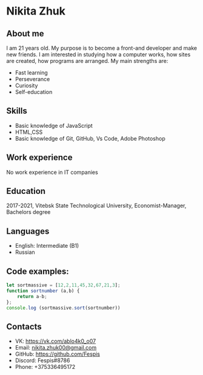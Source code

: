 # Nikita Zhuk 
## About me
I am 21 years old. My purpose is to become a front-and developer and make new friends. I am interested in studying how a computer works, how sites are created, how programs are arranged. My main strengths are: 
* Fast learning
* Perseverance
* Curiosity
* Self-education

## Skills
* Basic knowledge of JavaScript
* HTML,CSS
* Basic knowledge of Git, GitHub, Vs Code, Adobe Photoshop

## Work experience
No work experience in IT companies

## Education 
2017-2021, Vitebsk State Technological University, Economist-Manager, Bachelors degree

## Languages
* English: Intermediate (B1)
* Russian

## Code examples:
```javascript
let sortmassive = [12,2,11,45,32,67,21,3];
function sortnumber (a,b) {
    return a-b;
};
console.log (sortmassive.sort(sortnumber))
```

## Contacts 
* VK: https://vk.com/ablo4k0_o07
* Email: nikita.zhuk00@gmail.com
* GitHub: https://github.com/Fespis
* Discord: Fespis#8786
* Phone: +375336495172